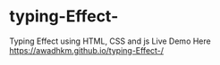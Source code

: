 # typing-Effect-
Typing Effect using HTML, CSS and js
Live Demo Here https://awadhkm.github.io/typing-Effect-/
